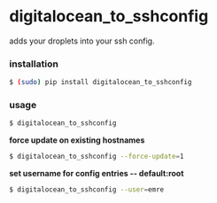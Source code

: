 digitalocean_to_sshconfig
=========================

adds your droplets into your ssh config.


### installation

```bash
$ (sudo) pip install digitalocean_to_sshconfig
```

### usage
```bash
$ digitalocean_to_sshconfig
```

**force update on existing hostnames**

```bash
$ digitalocean_to_sshconfig --force-update=1
```

**set username for config entries -- default:root**
```bash
$ digitalocean_to_sshconfig --user=emre
```

